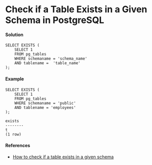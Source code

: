# Check if a Table Exists in a Given Schema in PostgreSQL

#### Solution

    SELECT EXISTS (
        SELECT 1
        FROM pg_tables
        WHERE schemaname = 'schema_name'
        AND tablename =  'table_name'
    );

#### Example

    SELECT EXISTS (
        SELECT 1
        FROM pg_tables
        WHERE schemaname = 'public'
        AND tablename = 'employees'
    );

    exists 
    --------
    t
    (1 row) 


#### References
* [How to check if a table exists in a given schema](http://stackoverflow.com/questions/20582500/how-to-check-if-a-table-exists-in-a-given-schema)
